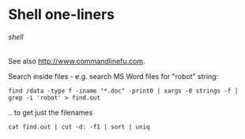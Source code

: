 # Shell one-liners
###### shell

See also <http://www.commandlinefu.com>.

Search inside files - e.g. search MS Word files for "robot" string:

    find /data -type f -iname "*.doc" -print0 | xargs -0 strings -f |  grep -i 'robot' > find.out

.. to get just the filenames

    cat find.out | cut -d: -f1 | sort | uniq

